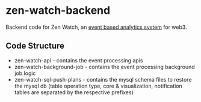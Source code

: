 # zen-watch-backend
Backend code for Zen Watch, an [event based analytics system](https://www.youtube.com/watch?v=hMWyE3HBwW4) for web3.

## Code Structure

* zen-watch-api - contains the event processing apis
* zen-watch-background-job - contains the event processing background job logic
* zen-watch-sql-push-plans - contains the mysql schema files to restore the mysql db (table operation type, core & visualization, notification tables are separated by the respective prefixes)
